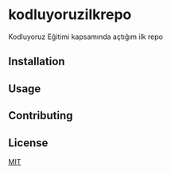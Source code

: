 # kodluyoruzilkrepo
Kodluyoruz Eğitimi kapsamında açtığım ilk repo
## Installation


## Usage


## Contributing

## License
[MIT](https://choosealicense.com/licenses/mit/)

